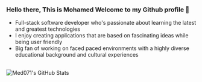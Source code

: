 ### Hello there, This is Mohamed Welcome to my Github profile 👋

- Full-stack software developer who's passionate about learning the latest and greatest technologies
- I enjoy creating applications that are based on fascinating ideas while being user friendly
- Big fan of working on faced paced environments with a highly diverse educational background and cultural experiences

<br />

  <img align="left" alt="Med071's GitHub Stats" src="https://github-readme-stats.vercel.app/api?username=med071&show_icons=true&hide_border=true&hide_title=true&count_private=true&theme=tokyonight" />
